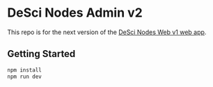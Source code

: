 # DeSci Nodes Admin v2

This repo is for the next version of the [DeSci Nodes Web v1 web app](https://github.com/desci-labs/nodes-web).

## Getting Started

```bash
npm install
npm run dev
``` 